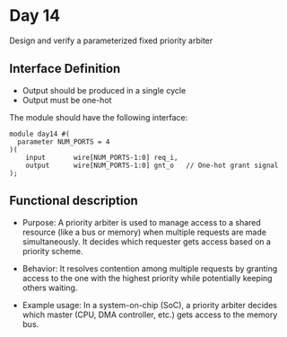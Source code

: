 # Day 14

Design and verify a parameterized fixed priority arbiter

## Interface Definition
- Output should be produced in a single cycle
- Output must be one-hot

The module should have the following interface:
```
module day14 #(
  parameter NUM_PORTS = 4
)(
    input       wire[NUM_PORTS-1:0] req_i,
    output      wire[NUM_PORTS-1:0] gnt_o   // One-hot grant signal
);
```

## Functional description 

- Purpose: A priority arbiter is used to manage access to a shared resource (like a bus or memory) when multiple requests are made simultaneously. It decides which requester gets access based on a priority scheme.

- Behavior: It resolves contention among multiple requests by granting access to the one with the highest priority while potentially keeping others waiting.

- Example usage: In a system-on-chip (SoC), a priority arbiter decides which master (CPU, DMA controller, etc.) gets access to the memory bus.